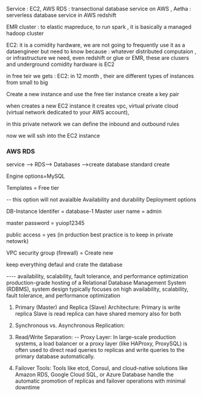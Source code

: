 Service : EC2, AWS RDS : transectional database service on AWS , 
Aetha : serverless database service in AWS 
redshift 

EMR cluster : to elastic mapreduce, to run spark , it is basically a managed hadoop cluster 

EC2: it is a comidity hardware, we are not going to frequently use it as a dataengineer 
but need to know because : whatever distributed computaion , or infrastructure we need, even redshift or glue or EMR, these are clusers and underground comidity hardware is EC2


in free teir we gets : EC2: in 12 month , their are different types of instances from small to big

Create a new instance and use the free tier instance 
create a key pair 

when creates a new EC2 instance it creates vpc, virtual private cloud (virtual network dedicated to your AWS account), 

in this private network we can define the inbound and outbound rules 



now we will ssh into the EC2 instance 



### AWS RDS
service --> RDS--> Databases -->create database 
standard create

Engine options=MySQL

Templates = Free tier

-- this option will not avaialble 
Availability and durability 
Deployment options 


DB-Instance Identifer = database-1
Master user name = admin

master password = yuiop12345


public access = yes  (in prduction best practice is to keep in  private netowrk)

VPC security group (firewall) = Create new

keep everything defaul and crate the database 






---- availability, scalability, fault tolerance, and performance optimization
production-grade hosting of a Relational Database Management System (RDBMS), system design typically focuses on high availability, scalability, fault tolerance, and performance optimization

1. Primary (Master) and Replica (Slave) Architecture:
    Primary is write replica 
    Slave is read replica
    can have shared memory also for both

2. Synchronous vs. Asynchronous Replication:
   
3. Read/Write Separation:
   -- Proxy Layer: In large-scale production systems, a load balancer or a proxy layer (like HAProxy, ProxySQL) is often used to direct read queries to replicas and write queries to the primary database automatically. 

4. Failover Tools: Tools like etcd, Consul, and cloud-native solutions like Amazon RDS, Google Cloud SQL, or Azure Database handle the automatic promotion of replicas and failover operations with minimal downtime